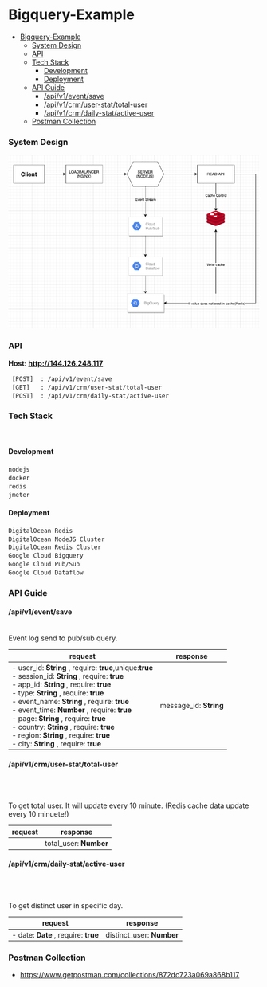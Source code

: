 # Bigquery-Example

- [Bigquery-Example](#bigquery-example)
    + [System Design](#system-design)
    + [API](#api)
    + [Tech Stack](#tech-stack)
      - [Development](#development)
      - [Deployment](#deployment)
    + [API Guide](#api-guide)
      - [/api/v1/event/save](#-api-v1-event-save)
      - [/api/v1/crm/user-stat/total-user](#-api-v1-crm-user-stat-total-user)
      - [/api/v1/crm/daily-stat/active-user](#-api-v1-crm-daily-stat-active-user)
    + [Postman Collection](#postman-collection)



### System Design 


![](/docs/images/design.png)

### API 
**Host: http://144.126.248.117** 

```bash
 [POST]  : /api/v1/event/save
 [GET]   : /api/v1/crm/user-stat/total-user
 [POST]  : /api/v1/crm/daily-stat/active-user
```

### Tech Stack

<br/>

#### Development
```bash
nodejs
docker
redis
jmeter
```

#### Deployment
```bash
DigitalOcean Redis
DigitalOcean NodeJS Cluster
DigitalOcean Redis Cluster
Google Cloud Bigquery
Google Cloud Pub/Sub
Google Cloud Dataflow
```
### API Guide 

#### /api/v1/event/save
<br/>
Event log send to pub/sub query.

| request                                                      | response                         |
| ------------------------------------------------------------ | -------------------------------- |
| - user_id: **String** , require: **true**,unique:**true**  <br/> - session_id: **String** , require: **true** <br/> - app_id: **String** , require: **true** <br/>  - type: **String** , require: **true** <br/>  - event_name: **String** , require: **true** <br/>  - event_time: **Number** , require: **true** <br/> - page: **String** , require: **true** <br/>   - country: **String** , require: **true** <br/>  - region: **String** , require: **true** <br/>  - city: **String** , require: **true** <br/> | message_id: **String**  |


#### /api/v1/crm/user-stat/total-user

<br/>
<br/>

To get total user. It will update every 10 minute. (Redis cache data update every 10 minuete!)

| request                                                      | response                         |
| ------------------------------------------------------------ | -------------------------------- |
| | total_user: **Number** |


#### /api/v1/crm/daily-stat/active-user

<br/>
<br/>

To get distinct user in specific day. 

| request                                                      | response                         |
| ------------------------------------------------------------ | -------------------------------- |
|- date: **Date** , require: **true**  <br/> | distinct_user: **Number** |



### Postman Collection

- https://www.getpostman.com/collections/872dc723a069a868b117

